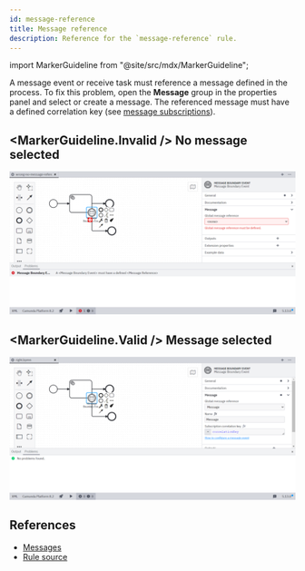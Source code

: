 ```yaml
---
id: message-reference
title: Message reference
description: Reference for the `message-reference` rule.
---
```


import MarkerGuideline from "@site/src/mdx/MarkerGuideline";

A message event or receive task must reference a message defined in the process. To fix this problem, open the **Message** group in the properties panel and select or create a message. The referenced message must have a defined correlation key (see [message subscriptions](../../../../../concepts/messages/#message-subscriptions)).

## <MarkerGuideline.Invalid /> No message selected

![No message selected](./img/message-reference/wrong-no-message-reference.png)

## <MarkerGuideline.Valid /> Message selected

![Message selected](./img/message-reference/right.png)

## References

- [Messages](../../../../../concepts/messages/)
- [Rule source](https://github.com/camunda/bpmnlint-plugin-camunda-compat/blob/main/rules/camunda-cloud/message-reference.js)
